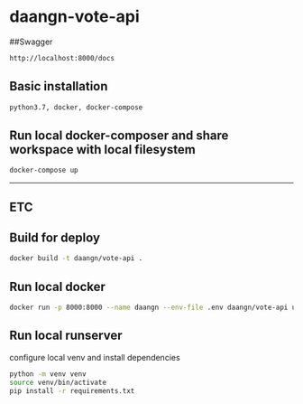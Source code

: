 # daangn-vote-api

##Swagger
```bash
http://localhost:8000/docs
```

## Basic installation
```bash
python3.7, docker, docker-compose
```

## Run local docker-composer and share workspace with local filesystem
```bash
docker-compose up
```

------------------------
## ETC

## Build for deploy

```bash
docker build -t daangn/vote-api .
```

## Run local docker

```bash
docker run -p 8000:8000 --name daangn --env-file .env daangn/vote-api uvicorn app.main:app --reload --workers 1 --host 0.0.0.0 --port 8000
```

## Run local runserver

configure local venv and install dependencies 
```bash
python -m venv venv
source venv/bin/activate
pip install -r requirements.txt
```
